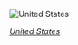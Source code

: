 
![United States](https://www.gstatic.com/prettyearth/assets/full/1492.jpg)

*[United States](https://www.google.com/maps/@29.606527,-98.584201,18z/data=!3m1!1e3)*
